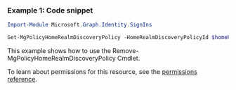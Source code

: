### Example 1: Code snippet

```powershellImport-Module Microsoft.Graph.Identity.SignIns

Get-MgPolicyHomeRealmDiscoveryPolicy -HomeRealmDiscoveryPolicyId $homeRealmDiscoveryPolicyId
```
This example shows how to use the Remove-MgPolicyHomeRealmDiscoveryPolicy Cmdlet.
To learn about permissions for this resource, see the [permissions reference](/graph/permissions-reference).

